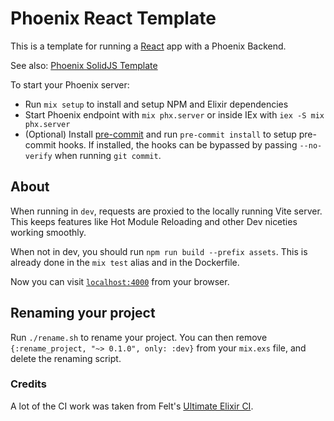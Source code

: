 # Phoenix React Template

This is a template for running a [React](https://react.dev) app with a Phoenix Backend.

See also: [Phoenix SolidJS Template](https://github.com/joseph-lozano/phoenix_solid_js_template)

To start your Phoenix server:

- Run `mix setup` to install and setup NPM and Elixir dependencies
- Start Phoenix endpoint with `mix phx.server` or inside IEx with `iex -S mix phx.server`
- (Optional) Install [pre-commit](https://pre-commit.com/#install) and run `pre-commit install` to setup pre-commit hooks. If installed, the hooks can be bypassed by passing `--no-verify` when running `git commit`.

## About

When running in `dev`, requests are proxied to the locally running Vite server. This keeps features like Hot Module Reloading and other Dev niceties working smoothly.

When not in dev, you should run `npm run build --prefix assets`.
This is already done in the `mix test` alias and in the Dockerfile.

Now you can visit [`localhost:4000`](http://localhost:4000) from your browser.

## Renaming your project

Run `./rename.sh` to rename your project.
You can then remove `{:rename_project, "~> 0.1.0", only: :dev}` from your `mix.exs` file, and delete the renaming script.

### Credits

A lot of the CI work was taken from Felt's [Ultimate Elixir CI](https://github.com/felt/ultimate-elixir-ci).
